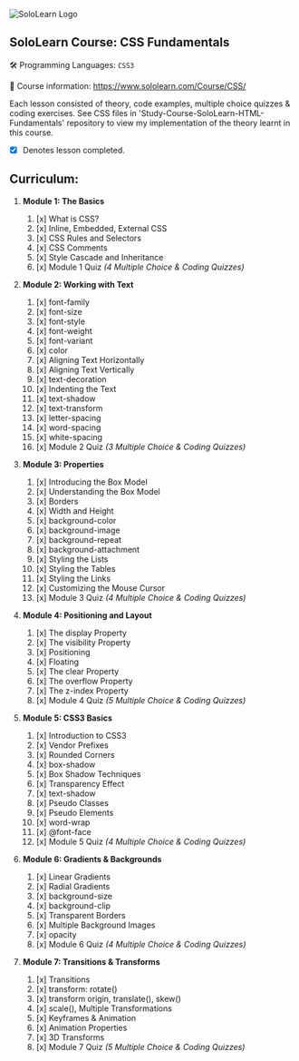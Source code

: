 ![SoloLearn Logo](https://i.imgur.com/7GLNRQn.png)

## SoloLearn Course: CSS Fundamentals
:hammer_and_wrench:  Programming Languages: `CSS3`

:book:  Course information: https://www.sololearn.com/Course/CSS/  

Each lesson consisted of theory, code examples, multiple choice quizzes & coding exercises. See CSS files in 'Study-Course-SoloLearn-HTML-Fundamentals' repository to view my implementation of the theory learnt in this course.
- [x] Denotes lesson completed.

## Curriculum: 
1. **Module 1: The Basics**
    1. [x] What is CSS? 
    1. [x] Inline, Embedded, External CSS
    1. [x] CSS Rules and Selectors 
    1. [x] CSS Comments
    1. [x] Style Cascade and Inheritance
    1. [x] Module 1 Quiz *(4 Multiple Choice & Coding Quizzes)*

1. **Module 2: Working with Text**
    1. [x] font-family 
    1. [x] font-size 
    1. [x] font-style 
    1. [x] font-weight 
    1. [x] font-variant 
    1. [x] color 
    1. [x] Aligning Text Horizontally 
    1. [x] Aligning Text Vertically 
    1. [x] text-decoration  
    1. [x] Indenting the Text 
    1. [x] text-shadow  
    1. [x] text-transform  
    1. [x] letter-spacing
    1. [x] word-spacing  
    1. [x] white-spacing
    1. [x] Module 2 Quiz *(3 Multiple Choice & Coding Quizzes)*   

1. **Module 3: Properties**
    1. [x] Introducing the Box Model
    1. [x] Understanding the Box Model
    1. [x] Borders
    1. [x] Width and Height
    1. [x] background-color
    1. [x] background-image
    1. [x] background-repeat
    1. [x] background-attachment
    1. [x] Styling the Lists
    1. [x] Styling the Tables
    1. [x] Styling the Links
    1. [x] Customizing the Mouse Cursor
    1. [x] Module 3 Quiz *(4 Multiple Choice & Coding Quizzes)*
    
1. **Module 4: Positioning and Layout**
    1. [x] The display Property
    1. [x] The visibility Property
    1. [x] Positioning
    1. [x] Floating
    1. [x] The clear Property
    1. [x] The overflow Property
    1. [x] The z-index Property
    1. [x] Module 4 Quiz *(5 Multiple Choice & Coding Quizzes)*

1. **Module 5: CSS3 Basics**
    1. [x] Introduction to CSS3
    1. [x] Vendor Prefixes
    1. [x] Rounded Corners
    1. [x] box-shadow
    1. [x] Box Shadow Techniques
    1. [x] Transparency Effect
    1. [x] text-shadow
    1. [x] Pseudo Classes
    1. [x] Pseudo Elements
    1. [x] word-wrap
    1. [x] @font-face
    1. [x] Module 5 Quiz *(4 Multiple Choice & Coding Quizzes)*

1. **Module 6: Gradients & Backgrounds**
    1. [x] Linear Gradients
    1. [x] Radial Gradients
    1. [x] background-size
    1. [x] background-clip
    1. [x] Transparent Borders
    1. [x] Multiple Background Images
    1. [x] opacity
    1. [x] Module 6 Quiz *(4 Multiple Choice & Coding Quizzes)*

1. **Module 7: Transitions & Transforms**
    1. [x] Transitions
    1. [x] transform: rotate()
    1. [x] transform origin, translate(), skew()
    1. [x] scale(), Multiple Transformations
    1. [x] Keyframes & Animation
    1. [x] Animation Properties
    1. [x] 3D Transforms
    1. [x] Module 7 Quiz *(5 Multiple Choice & Coding Quizzes)*
